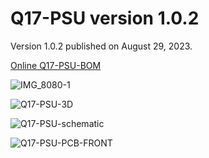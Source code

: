 # Q17-PSU version 1.0.2<br>

Version 1.0.2 published on August 29, 2023.

<a href="https://audio.cyberkata.org/Q17-PSU-BOM.html">Online Q17-PSU-BOM</a><br>

![IMG_8080-1](https://github.com/stefaweb/Q17-Amplifier/assets/12907102/365bf9b0-dc3f-4a3c-9a13-fc9dd7f8cdfb)

![Q17-PSU-3D](https://github.com/stefaweb/Q17-Amplifier/assets/12907102/b94e48b1-966e-4bc7-a6d9-2952ea086b80)

![Q17-PSU-schematic](https://github.com/stefaweb/Q17-Amplifier/assets/12907102/bd8e284f-1fe7-4bc6-8e0a-fcc258f50a43)

![Q17-PSU-PCB-FRONT](https://github.com/stefaweb/Q17-Amplifier/assets/12907102/6c160acf-4c8b-413c-b17d-85c313bf4da1)

